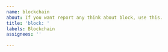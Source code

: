 ```yaml
---
name: blockchain
about: If you want report any think about block, use this.
title: 'block: '
labels: Blockchain
assignees: ''

---
```



